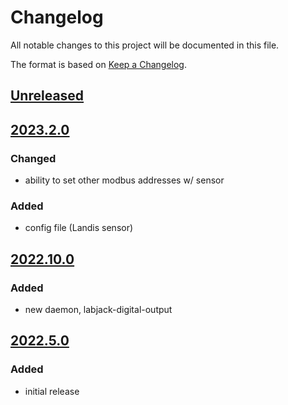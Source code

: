# Changelog
All notable changes to this project will be documented in this file.

The format is based on [Keep a Changelog](https://keepachangelog.com/).

## [Unreleased]

## [2023.2.0]

### Changed
- ability to set other modbus addresses w/ sensor

### Added
- config file (Landis sensor)

## [2022.10.0]

### Added
- new daemon, labjack-digital-output

## [2022.5.0]

### Added
- initial release

[Unreleased]: https://github.com/yaq-project/yaqd-labjack/-/compare/v2023.2.0...main
[2023.2.0]: https://github.com/yaq-project/yaqd-labjack/-/compare/v2022.10.0...v2023.2.0
[2022.10.0]: https://github.com/yaq-project/yaqd-labjack/-/compare/v2022.5.0...v2022.10.0
[2022.5.0]: https://github.com/yaq-project/yaqd-labjack/-/tags/v2022.5.0

